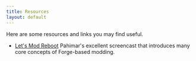 ```yaml
---
title: Resources
layout: default
---
```

Here are some resources and links you may find useful.

- [Let's Mod Reboot](https://www.youtube.com/playlist?list=PLQPiZYWovwmnZlgvbHCbz6TefIgeEiVcj)
  Pahimar's excellent screencast that introduces many core concepts of Forge-based modding.
